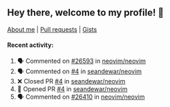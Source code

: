 ## Hey there, welcome to my profile! 👋

[About me](https://seandewar.github.io/)
 | [Pull requests](https://github.com/search?p=1&q=author%3Aseandewar+is%3Apr)
 | [Gists](https://gist.github.com/seandewar)

#### Recent activity:

<!--START_SECTION:activity-->
1. 🗣 Commented on [#26593](https://github.com/neovim/neovim/issues/26593#issuecomment-1858297187) in [neovim/neovim](https://github.com/neovim/neovim)
2. 🗣 Commented on [#4](https://github.com/seandewar/neovim/pull/4#issuecomment-1851726544) in [seandewar/neovim](https://github.com/seandewar/neovim)
3. ❌ Closed PR [#4](https://github.com/seandewar/neovim/pull/4) in [seandewar/neovim](https://github.com/seandewar/neovim)
4. 💪 Opened PR [#4](https://github.com/seandewar/neovim/pull/4) in [seandewar/neovim](https://github.com/seandewar/neovim)
5. 🗣 Commented on [#26410](https://github.com/neovim/neovim/pull/26410#issuecomment-1842903860) in [neovim/neovim](https://github.com/neovim/neovim)
<!--END_SECTION:activity-->
